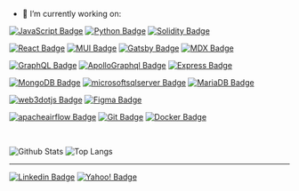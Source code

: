 - 🔭 I’m currently working on: 
        
[![JavaScript Badge](https://img.shields.io/badge/-JavaScript-F7DF1E?style=flat-square&logo=JavaScript&logoColor=white&link=)]()
[![Python Badge](https://img.shields.io/badge/-Python-3776AB?style=flat-square&logo=Python&logoColor=white&link=)]()
[![Solidity Badge](https://img.shields.io/badge/-Solidity-363636?style=flat-square&logo=Solidity&logoColor=white&link=)]()

[![React Badge](https://img.shields.io/badge/-React-61DAFB?style=flat-square&logo=React&logoColor=white&link=)]()
[![MUI Badge](https://img.shields.io/badge/-MUI-007FFF?style=flat-square&logo=MUI&logoColor=white&link=)]()
[![Gatsby Badge](https://img.shields.io/badge/-Gatsby-663399?style=flat-square&logo=Gatsby&logoColor=white&link=)]()
[![MDX Badge](https://img.shields.io/badge/-MDX-1B1F24?style=flat-square&logo=MDX&logoColor=white&link=)]()

[![GraphQL Badge](https://img.shields.io/badge/-GraphQL-E10098?style=flat-square&logo=GraphQL&logoColor=white&link=)]()
[![ApolloGraphql Badge](https://img.shields.io/badge/-Apollo-311C87?style=flat-square&logo=ApolloGraphql&logoColor=white&link=)]()
[![Express Badge](https://img.shields.io/badge/-Express-000000?style=flat-square&logo=Express&logoColor=white&link=)]()

[![MongoDB Badge](https://img.shields.io/badge/-MongoDB-47A248?style=flat-square&logo=MongoDB&logoColor=white&link=)]()
[![microsoftsqlserver Badge](https://img.shields.io/badge/-SQLServer-CC2927?style=flat-square&logo=microsoftsqlserver&logoColor=white&link=)]()
[![MariaDB Badge](https://img.shields.io/badge/-MariaDB-003545?style=flat-square&logo=MariaDB&logoColor=white&link=)]()

[![web3dotjs Badge](https://img.shields.io/badge/-Web3.js-F16822?style=flat-square&logo=web3dotjs&logoColor=white&link=)]()
[![Figma Badge](https://img.shields.io/badge/-Figma-F24E1E?style=flat-square&logo=Figma&logoColor=white&link=)]()

[![apacheairflow Badge](https://img.shields.io/badge/-Airflow-017CEE?style=flat-square&logo=apacheairflow&logoColor=white&link=)]()
[![Git Badge](https://img.shields.io/badge/-Git-F05032?style=flat-square&logo=Git&logoColor=white&link=)]()
[![Docker Badge](https://img.shields.io/badge/-Docker-2496ED?style=flat-square&logo=Docker&logoColor=white&link=)]()

<br />


<p align="center">
        
![Github Stats](https://github-readme-stats.vercel.app/api?username=Barkand&show_icons=true&hide=issues&count_private=true)
![Top Langs](https://github-readme-stats.vercel.app/api/top-langs/?username=barkand&hide=TeX&layout=compact)
        
</p>

----

[![Linkedin Badge](https://img.shields.io/badge/-barkand-blue?style=flat-square&logo=Linkedin&logoColor=white&link=https://www.linkedin.com/in/barkand/)](https://www.linkedin.com/in/barkand/)
[![Yahoo! Badge](https://img.shields.io/badge/-barkand@ymail.com-6001D2?style=flat-square&logo=Yahoo!&logoColor=white&link=mailto:barkand@ymail.com)](mailto:barkand@ymail.com)

        
<!--
- 🔭 I’m currently working on ...
- 🌱 I’m currently learning ...
- 👯 I’m looking to collaborate on ...
- 🤔 I’m looking for help with ...
- 💬 Ask me about ...
- 📫 How to reach me: ...
- 😄 Pronouns: ...
- ⚡ Fun fact: ...


- 💬 Find out more about me: 

![svg](https://github.com/barkand/Barkand/blob/main/profile-3d-contrib/profile-season.svg)
![svg](https://github.com/barkand/Barkand/blob/main/profile-3d-contrib/profile-green-animate.svg)

[![Prometheus Badge](https://img.shields.io/badge/-Prometheus-E6522C?style=flat-square&logo=Prometheus&logoColor=white&link=)]()
[![Grafana Badge](https://img.shields.io/badge/-Grafana-663399?style=flat-square&logo=Grafana&logoColor=white&link=)]()

[![Storybook Badge](https://img.shields.io/badge/-Storybook-FF4785?style=flat-square&logo=Storybook&logoColor=white&link=)]()
-->
